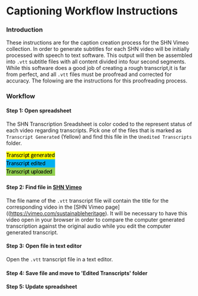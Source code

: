 # Captioning Workflow Instructions

### Introduction

These instructions are for the caption creation process for the SHN Vimeo collection. In order to generate subtitles for each SHN video will be initially processed with speech to text software. This output will then be assembled into `.vtt` subtitle files with all content divided into four second segments. While this software does a good job of creating a rough transcript,it is far from perfect, and all `.vtt` files must be proofread and corrected for accuracy. The folowing are the instructions for this proofreading process.

### Workflow

#### Step 1: Open spreadsheet

The SHN Transcription Sreadsheet is color coded to the represent status of each video regarding transcripts. Pick one of the files that is marked as `Transcript Generated` (Yellow) and find this file in the `Unedited Transcripts` folder.

![Spreadsheet example](/Resources/transcript1.png)

#### Step 2: Find file in [SHN Vimeo](https://vimeo.com/sustainableheritage)

The file name of the `.vtt` transcript file will contain the title for the corresponding video in the [SHN Vimeo page]((https://vimeo.com/sustainableheritage). It will be necessary to have this video open in your browser in order to compare the computer generated transcription against the original audio while you edit the computer generated transcript.

#### Step 3: Open file in text editor

Open the `.vtt` transcript file in a text editor. 
#### Step 4: Save file and move to 'Edited Transcripts' folder
#### Step 5: Update spreadsheet
